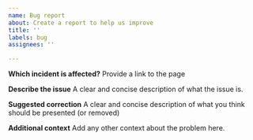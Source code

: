 ```yaml
---
name: Bug report
about: Create a report to help us improve
title: ''
labels: bug
assignees: ''

---
```


**Which incident is affected?**
Provide a link to the page

**Describe the issue**
A clear and concise description of what the issue is.

**Suggested correction**
A clear and concise description of what you think should be presented (or removed)

**Additional context**
Add any other context about the problem here.
